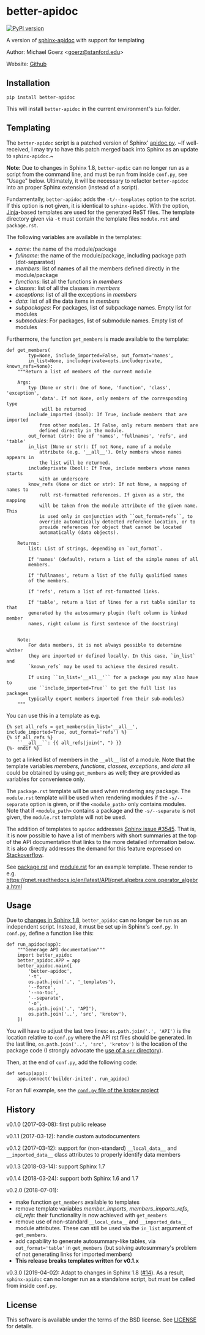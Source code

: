 # better-apidoc #

[![PyPI version](https://badge.fury.io/py/better-apidoc.svg)](https://badge.fury.io/py/better-apidoc)

A version of [sphinx-apidoc][] with support for templating

Author: Michael Goerz <<goerz@stanford.edu>>

Website: [Github][]

[Github]: https://github.com/goerz/better-apidoc#better-apidoc
[sphinx-apidoc]: http://www.sphinx-doc.org/en/stable/man/sphinx-apidoc.html


## Installation ##

    pip install better-apidoc

This will install `better-apidoc` in the current environment's `bin` folder.

[virtualenv]: http://docs.python-guide.org/en/latest/dev/virtualenvs/
[pipsi]: https://github.com/mitsuhiko/pipsi#pipsi
[conda env]: http://conda.pydata.org/docs/using/envs.html

## Templating ##

The `better-apidoc` script is a patched version of Sphinx' [apidoc.py].
~If well-received, I may try to have this patch merged back into Sphinx as an update to `sphinx-apidoc`.~

**Note:** Due to changes in Sphinx 1.8, `better-apdic` can no longer run as a script from the command line, and must be run from inside `conf.py`, see "Usage" below. Ultimately, it will be necessary to refactor `better-apidoc` into an proper Sphinx extension (instead of a script).

Fundamentally, `better-apidoc` adds the `-t/--templates` option to the script.  If this option is not given, it is identical to `sphinx-apidoc`. With the option, [Jinja]-based templates are used for the generated ReST files. The template directory given via `-t` must contain the template files `module.rst` and `package.rst`.


The following variables are available in the templates:

* *name*: the name of the module/package
* *fullname*: the name of the module/package, including package path
  (dot-separated)
* *members*: list of names of all the members defined directly in the
  module/package
* *functions*: list all the functions in *members*
* *classes*: list of all the classes in *members*
* *exceptions*: list of all the exceptions in *members*
* *data*: list of all the data items in *members*
* *subpackages*: For packages, list of subpackage names. Empty list for modules
* *submodules*: For packages, list of submodule names. Empty list of modules

Furthermore, the function `get_members` is made available to the template:

    def get_members(
            typ=None, include_imported=False, out_format='names',
            in_list=None, includeprivate=opts.includeprivate, known_refs=None):
        """Return a list of members of the current module

        Args:
            typ (None or str): One of None, 'function', 'class', 'exception',
                'data'. If not None, only members of the corresponding type
                 will be returned
            include_imported (bool): If True, include members that are imported
                from other modules. If False, only return members that are
                defined directly in the module.
            out_format (str): One of 'names', 'fullnames', 'refs', and 'table'
            in_list (None or str): If not None, name of a module
                attribute (e.g. '__all__'). Only members whose names appears in
                the list will be returned.
            includeprivate (bool): If True, include members whose names starts
                with an underscore
            know_refs (None or dict or str): If not None, a mapping of names to
                rull rst-formatted references. If given as a str, the mapping
                will be taken from the module attribute of the given name. This
                is used only in conjunction with ``out_format=refs``, to
                override automatically detected reference location, or to
                provide references for object that cannot be located
                automatically (data objects).

        Returns:
            list: List of strings, depending on `out_format`.

            If 'names' (default), return a list of the simple names of all
            members.

            If 'fullnames', return a list of the fully qualified names
            of the members.

            If 'refs', return a list of rst-formatted links.

            If 'table', return a list of lines for a rst table similar to that
            generated by the autosummary plugin (left column is linked member
            names, right column is first sentence of the docstring)


        Note:
            For data members, it is not always possible to determine whther
            they are imported or defined locally. In this case, `in_list` and
            `known_refs` may be used to achieve the desired result.

            If using ``in_list='__all__'`` for a package you may also have to
            use ``include_imported=True`` to get the full list (as packages
            typically export members imported from their sub-modules)
        """

You can use this in a template as e.g.

    {% set all_refs = get_members(in_list='__all__', include_imported=True, out_format='refs') %}
    {% if all_refs %}
        ``__all__``: {{ all_refs|join(", ") }}
    {%- endif %}

to get a linked list of members in the `__all__` list of a module. Note that the
template variables *members*, *functions*, *classes*, *exceptions*, and *data*
all could be obtained by using `get_members` as well; they are provided as
variables for convenience only.

The `package.rst` template will be used when rendering any package. The
`module.rst` template will be used when rendering modules if the
`-s/--separate` option is given, or if the `<module_path>` only contains
modules. Note that if `<module_path>` contains a package and the `-s/--separate`
is not given, the `module.rst` template will not be used.

The addition of templates to `apidoc` addresses [Sphinx issue #3545]. That is, it
is now possible to have a list of members with short summaries at the top of the
API documentation that links to the more detailed information below.
It is also directly addresses the demand for this feature expressed on
[Stackoverflow].

See
[package.rst](https://github.com/mabuchilab/QNET/blob/develop/docs/_templates/package.rst)
and
[module.rst](https://github.com/mabuchilab/QNET/blob/develop/docs/_templates/module.rst)
for an example template. These render to e.g.
<https://qnet.readthedocs.io/en/latest/API/qnet.algebra.core.operator_algebra.html>


[apidoc.py]: https://github.com/sphinx-doc/sphinx/blob/master/sphinx/apidoc.py
[Jinja]: http://jinja.pocoo.org
[`__imported_data__`]: https://github.com/mabuchilab/QNET/blob/4e637b18c53cbee598ed58c3b7f7820dd54216db/qnet/algebra/__init__.py#L56
[Sphinx issue #3545]: https://github.com/sphinx-doc/sphinx/issues/3545
[Stackoverflow]: http://stackoverflow.com/questions/29385564/customize-templates-for-sphinx-apidoc


## Usage ##

Due to [changes in Sphinx 1.8][issue14], `better_apidoc` can no longer be run as an independent script. Instead, it must be set up in Sphinx's `conf.py`. In `conf.py`, define a function like this:

    def run_apidoc(app):
        """Generage API documentation"""
        import better_apidoc
        better_apidoc.APP = app
        better_apidoc.main([
            'better-apidoc',
            '-t',
            os.path.join('.', '_templates'),
            '--force',
            '--no-toc',
            '--separate',
            '-o',
            os.path.join('.', 'API'),
            os.path.join('..', 'src', 'krotov'),
        ])

You will have to adjust the last two lines: `os.path.join('.', 'API')` is the location relative to `conf.py` where the API rst files should be generated. In the last line, `os.path.join('..', 'src', 'krotov')` is the location of the package code (I strongly advocate the [use of a `src` directory][srcdir]).

Then, at the end of `conf.py`, add the following code:

    def setup(app):
        app.connect('builder-inited', run_apidoc)




For an full example, see the [`conf.py` file of the krotov project][krotovconf]

[krotovconf]: https://github.com/qucontrol/krotov/blob/master/docs/conf.py
[srcdir]: https://blog.ionelmc.ro/2014/05/25/python-packaging/#the-structure

## History ##

v0.1.0 (2017-03-08): first public release

v0.1.1 (2017-03-12): handle custom autodocumenters

v0.1.2 (2017-03-12): support for (non-standard) `__local_data__` and `__imported_data__` class attributes to properly identify data members

v0.1.3 (2018-03-14): support Sphinx 1.7

v0.1.4 (2018-03-24): support both Sphinx 1.6 and 1.7

v0.2.0 (2018-07-01):

* make function `get_members` available to templates
* remove template variables *member_imports*, *members_imports_refs*, *all_refs*: their functionality is now achieved with `get_members`
* remove use of non-standard `__local_data__` and `__imported_data__` module attributes. These can still be used via the `in_list` argument of `get_members`.
* add capability to generate autosummary-like tables, via ``out_format='table'`` in `get_members` (but solving autosummary's problem of not generating links for imported members)
* **This release breaks templates written for v0.1.x**

v0.3.0 (2019-04-02): Adapt to changes in Sphinx 1.8 ([#14][issue14]). As a result, `sphinx-apidoc` can no longer run as a standalone script, but must be called from inside `conf.py`.

[issue14]: https://github.com/goerz/better-apidoc/issues/14

## License ##

This software is available under the terms of the BSD license. See [LICENSE]
for details.

[LICENSE]: LICENSE
